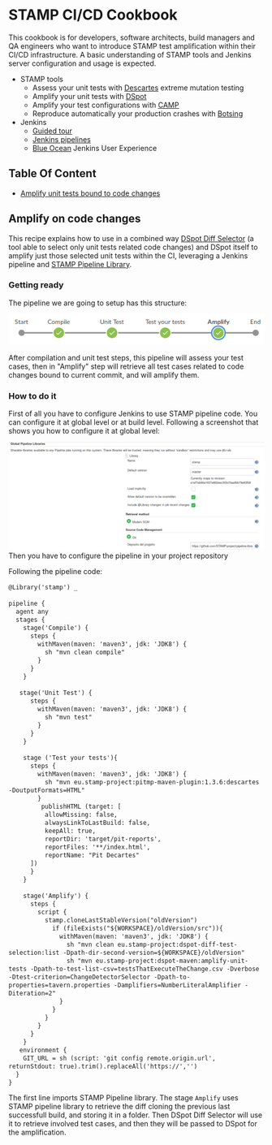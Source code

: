 # STAMP CI/CD Cookbook
This cookbook is for developers, software architects, build managers and QA engineers who want to introduce STAMP test amplification within their CI/CD infrastructure.
A basic understanding of STAMP tools and Jenkins server configuration and usage is expected.

- STAMP tools
  - Assess your unit tests with [Descartes](https://github.com/STAMP-project/pitest-descartes) extreme mutation testing
  - Amplify your unit tests with [DSpot](https://github.com/stamp-project/dspot)
  - Amplify your test configurations with [CAMP](https://github.com/stamp-project/camp)
  - Reproduce automatically your production crashes with [Botsing](https://github.com/STAMP-project/botsing/)
- Jenkins
  - [Guided tour](https://jenkins.io/doc/pipeline/tour/getting-started/)
  - [Jenkins pipelines](https://jenkins.io/doc/book/pipeline/)
  - [Blue Ocean](https://jenkins.io/doc/book/blueocean/) Jenkins User Experience


## Table Of Content
- [Amplify unit tests bound to code changes](#amplify-on-code-changes)

## Amplify on code changes
This recipe explains how to use in a combined way [DSpot Diff Selector](https://github.com/STAMP-project/dspot/tree/master/dspot-diff-test-selection) (a tool able to select only unit tests related code changes) and DSpot itself to amplify just those selected unit tests within the CI, leveraging a Jenkins pipeline and [STAMP Pipeline Library](https://github.com/STAMP-project/pipeline-library).
### Getting ready
The pipeline we are going to setup has this structure:

![Pipeline for test amplification on code changes](src/common/images/blue-ocean-pipeline.png "Pipeline for test amplification on code changes")

After compilation and unit test steps, this pipeline will assess your test cases, then in "Amplify" step will retrieve all test cases related to code changes bound to current commit, and will amplify them. 

### How to do it
First of all you have to configure Jenkins to use STAMP pipeline code. You can configure it at global level or at build level. Following a screenshot that shows you how to configure it at global level:

![STAMP pipeline library configuration at global level](src/common/images/jenkins-pipeline-config.png "STAMP pipeline library configuration at global level")
 Then you have to configure the pipeline in your project repository

Following the pipeline code:

```
@Library('stamp') _

pipeline {
  agent any
  stages {
    stage('Compile') {
      steps {
        withMaven(maven: 'maven3', jdk: 'JDK8') {
          sh "mvn clean compile"
        }
      }
    }

   stage('Unit Test') {
      steps {
        withMaven(maven: 'maven3', jdk: 'JDK8') {
          sh "mvn test"
        }
      }
    }

    stage ('Test your tests'){
      steps {
        withMaven(maven: 'maven3', jdk: 'JDK8') {
          sh "mvn eu.stamp-project:pitmp-maven-plugin:1.3.6:descartes -DoutputFormats=HTML"
        }
         publishHTML (target: [
          allowMissing: false,
          alwaysLinkToLastBuild: false,
          keepAll: true,
          reportDir: 'target/pit-reports',
          reportFiles: '**/index.html',
          reportName: "Pit Decartes"
      ])
      }
    }

    stage('Amplify') {
      steps {
        script {
          stamp.cloneLastStableVersion("oldVersion")
            if (fileExists("${WORKSPACE}/oldVersion/src")){
              withMaven(maven: 'maven3', jdk: 'JDK8') {  
                sh "mvn clean eu.stamp-project:dspot-diff-test-selection:list -Dpath-dir-second-version=${WORKSPACE}/oldVersion"
                sh "mvn eu.stamp-project:dspot-maven:amplify-unit-tests -Dpath-to-test-list-csv=testsThatExecuteTheChange.csv -Dverbose -Dtest-criterion=ChangeDetectorSelector -Dpath-to-properties=tavern.properties -Damplifiers=NumberLiteralAmplifier -Diteration=2"
              }
            }
          }
        }
      }
    }
   environment {
    GIT_URL = sh (script: 'git config remote.origin.url', returnStdout: true).trim().replaceAll('https://','')
  }
}
```

The first line imports STAMP Pipeline library.
The stage `Amplify` uses STAMP pipeline library to retrieve the diff cloning the previous last successfull build, and storing it in a folder. Then DSpot Diff Selector will use it to retrieve involved test cases, and then they will be passed to DSpot for the amplification.